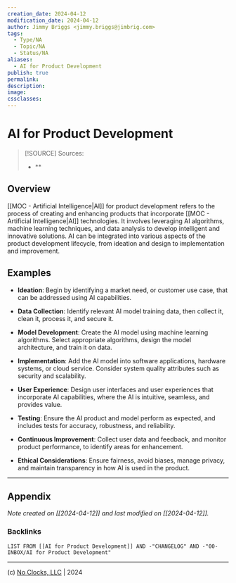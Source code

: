 ```yaml
---
creation_date: 2024-04-12
modification_date: 2024-04-12
author: Jimmy Briggs <jimmy.briggs@jimbrig.com>
tags:
  - Type/NA
  - Topic/NA
  - Status/NA
aliases:
  - AI for Product Development
publish: true
permalink:
description:
image:
cssclasses:
---
```


# AI for Product Development

> [!SOURCE] Sources:
> - **

## Overview

[[MOC - Artificial Intelligence|AI]] for product development refers to the process of creating and enhancing products that incorporate [[MOC - Artificial Intelligence|AI]] technologies. It involves leveraging AI algorithms, machine learning techniques, and data analysis to develop intelligent and innovative solutions. AI can be integrated into various aspects of the product development lifecycle, from ideation and design to implementation and improvement.

## Examples

- **Ideation**: Begin by identifying a market need, or customer use case, that can be addressed using AI capabilities.
    
- **Data Collection**: Identify relevant AI model training data, then collect it, clean it, process it, and secure it.
    
- **Model Development**: Create the AI model using machine learning algorithms. Select appropriate algorithms, design the model architecture, and train it on data.
    
- **Implementation**: Add the AI model into software applications, hardware systems, or cloud service. Consider system quality attributes such as security and scalability.
    
- **User Experience**: Design user interfaces and user experiences that incorporate AI capabilities, where the AI is intuitive, seamless, and provides value.
    
- **Testing**: Ensure the AI product and model perform as expected, and includes tests for accuracy, robustness, and reliability.
    
- **Continuous Improvement**: Collect user data and feedback, and monitor product performance, to identify areas for enhancement.
    
- **Ethical Considerations**: Ensure fairness, avoid biases, manage privacy, and maintain transparency in how AI is used in the product.

***

## Appendix

*Note created on [[2024-04-12]] and last modified on [[2024-04-12]].*

### Backlinks

```dataview
LIST FROM [[AI for Product Development]] AND -"CHANGELOG" AND -"00-INBOX/AI for Product Development"
```

***

(c) [No Clocks, LLC](https://github.com/noclocks) | 2024